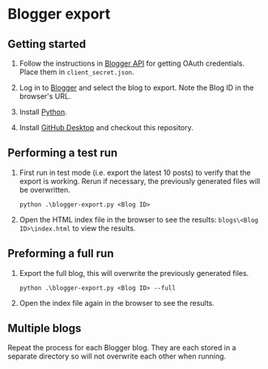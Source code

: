 # Blogger export

## Getting started

1. Follow the instructions in [Blogger API](https://developers.google.com/blogger) for getting OAuth credentials.
   Place them in `client_secret.json`.

2. Log in to [Blogger](https://www.blogger.com) and select the blog to export. Note the Blog ID in the browser's URL.

3. Install [Python](https://www.python.org/downloads/).

4. Install [GitHub Desktop](https://desktop.github.com/download/) and checkout this repository.

## Performing a test run

1. First run in test mode (i.e. export the latest 10 posts) to verify that the export is working. Rerun if necessary,
   the previously generated files will be overwritten.

    ```shell
    python .\blogger-export.py <Blog ID>
    ```

2. Open the HTML index file in the browser to see the results: `blogs\<Blog ID>\index.html` to view the results.

## Preforming a full run

1. Export the full blog, this will overwrite the previously generated files.

    ```shell
    python .\blogger-export.py <Blog ID> --full
    ```

2. Open the index file again in the browser to see the results.

## Multiple blogs

Repeat the process for each Blogger blog. They are each stored in a separate directory so will not overwrite each other when running.
